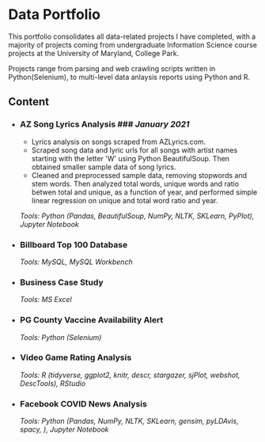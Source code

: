 # Data Portfolio

This portfolio consolidates all data-related projects I have completed, with a majority of projects coming from undergraduate Information Science course projects at the University of Maryland, College Park.

Projects range from parsing and web crawling scripts written in Python(Selenium), to multi-level data anlaysis reports using Python and R.

## Content

- ### AZ Song Lyrics Analysis ### _January 2021_
    
    - Lyrics analysis on songs scraped from AZLyrics.com. 
    - Scraped song data and lyric urls for all songs with artist names starting with the letter 'W' using Python BeautifulSoup. Then obtained smaller sample data of song lyrics.
    - Cleaned and preprocessed sample data, removing stopwords and stem words. Then analyzed total words, unique words and ratio betwen total and unique, as a function of year, and performed simple linear regression on unique and total word ratio and year. 

    _Tools: Python (Pandas, BeautifulSoup, NumPy, NLTK, SKLearn, PyPlot), Jupyter Notebook_


- ### Billboard Top 100 Database ###


    _Tools: MySQL, MySQL Workbench_


- ### Business Case Study ###


    _Tools: MS Excel_


- ### PG County Vaccine Availability Alert ###


    _Tools: Python (Selenium)_


- ### Video Game Rating Analysis ###


    _Tools: R (tidyverse, ggplot2, knitr, descr, stargazer, sjPlot, webshot, DescTools), RStudio_


- ### Facebook COVID News Analysis ###


    _Tools: Python (Pandas, NumPy, NLTK, SKLearn, gensim, pyLDAvis, spacy, ), Jupyter Notebook_
